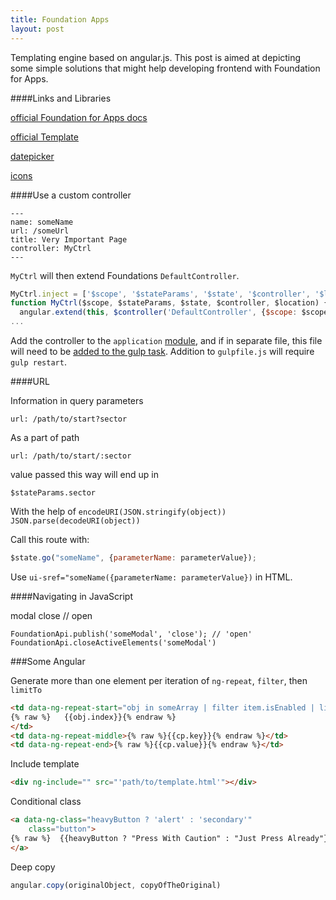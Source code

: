 ```yaml
---
title: Foundation Apps
layout: post
---
```

Templating engine based on angular.js. This post is aimed at depicting some simple solutions that might help developing frontend with Foundation for Apps.

####Links and Libraries

[official Foundation for Apps docs](http://foundation.zurb.com/apps/docs/#!/)

[official Template](https://github.com/zurb/foundation-apps-template/tree/v1.1.0)

[datepicker](https://github.com/Eonasdan/bootstrap-datetimepicker)

[icons](http://fortawesome.github.io/Font-Awesome/icons/)

####Use a custom controller

    ---
    name: someName
    url: /someUrl
    title: Very Important Page
    controller: MyCtrl
    ---

`MyCtrl` will then extend Foundations `DefaultController`.

```javascript
MyCtrl.inject = ['$scope', '$stateParams', '$state', '$controller', '$location'];
function MyCtrl($scope, $stateParams, $state, $controller, $location) {
  angular.extend(this, $controller('DefaultController', {$scope: $scope, $stateParams: $stateParams, $state: $state}))
...
```

Add the controller to the `application` [module](https://github.com/zurb/foundation-apps-template/blob/v1.1.0/client/assets/js/app.js#L4),
and if in separate file, this file will need to be
[added to the gulp task](https://github.com/zurb/foundation-apps-template/blob/v1.1.0/gulpfile.js#L47).
Addition to `gulpfile.js` will require `gulp restart`.

####URL

Information in query parameters

    url: /path/to/start?sector

As a part of path

    url: /path/to/start/:sector

value passed this way will end up in

    $stateParams.sector

With the help of `encodeURI(JSON.stringify(object))` `JSON.parse(decodeURI(object))`

Call this route with: 

```javascript
$state.go("someName", {parameterName: parameterValue});
```

Use `ui-sref="someName({parameterName: parameterValue})` in HTML.


####Navigating in JavaScript

modal close // open

    FoundationApi.publish('someModal', 'close'); // 'open'
    FoundationApi.closeActiveElements('someModal')

###Some Angular

Generate more than one element per iteration of `ng-repeat`, `filter`, then `limitTo`

```html
<td data-ng-repeat-start="obj in someArray | filter item.isEnabled | limitTo:3">
{% raw %}   {{obj.index}}{% endraw %}
</td>
<td data-ng-repeat-middle>{% raw %}{{cp.key}}{% endraw %}</td>
<td data-ng-repeat-end>{% raw %}{{cp.value}}{% endraw %}</td>
```

Include template

```html
<div ng-include="" src="'path/to/template.html'"></div>
```

Conditional class

```html
<a data-ng-class="heavyButton ? 'alert' : 'secondary'"
    class="button">
{% raw %}  {{heavyButton ? "Press With Caution" : "Just Press Already"}}{% endraw %}
</a>
```

Deep copy

```javascript
angular.copy(originalObject, copyOfTheOriginal)
```